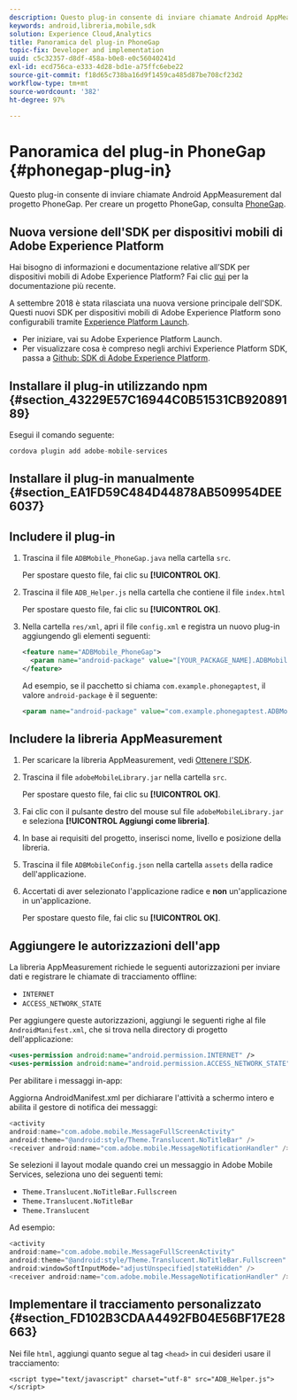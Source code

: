 ```yaml
---
description: Questo plug-in consente di inviare chiamate Android AppMeasurement dal progetto PhoneGap.
keywords: android,libreria,mobile,sdk
solution: Experience Cloud,Analytics
title: Panoramica del plug-in PhoneGap
topic-fix: Developer and implementation
uuid: c5c32357-d8df-458a-b0e8-e0c56040241d
exl-id: ecd756ca-e333-4d28-bd1e-a75ffc6ebe22
source-git-commit: f18d65c738ba16d9f1459ca485d87be708cf23d2
workflow-type: tm+mt
source-wordcount: '382'
ht-degree: 97%

---
```


# Panoramica del plug-in PhoneGap {#phonegap-plug-in}

Questo plug-in consente di inviare chiamate Android AppMeasurement dal progetto PhoneGap. Per creare un progetto PhoneGap, consulta [PhoneGap](https://helpx.adobe.com/it/experience-manager/6-4/mobile/using/phonegap.html).

## Nuova versione dell&#39;SDK per dispositivi mobili di Adobe Experience Platform

Hai bisogno di informazioni e documentazione relative all’SDK per dispositivi mobili di Adobe Experience Platform? Fai clic [qui](https://aep-sdks.gitbook.io/docs/) per la documentazione più recente.

A settembre 2018 è stata rilasciata una nuova versione principale dell&#39;SDK. Questi nuovi SDK per dispositivi mobili di Adobe Experience Platform sono configurabili tramite [Experience Platform Launch](https://www.adobe.com/it/experience-platform/launch.html).

* Per iniziare, vai su Adobe Experience Platform Launch.
* Per visualizzare cosa è compreso negli archivi Experience Platform SDK, passa a [Github: SDK di Adobe Experience Platform](https://github.com/Adobe-Marketing-Cloud/acp-sdks).


## Installare il plug-in utilizzando npm {#section_43229E57C16944C0B51531CB92089189}

Esegui il comando seguente:

```java
cordova plugin add adobe-mobile-services
```

## Installare il plug-in manualmente   {#section_EA1FD59C484D44878AB509954DEE6037}

## Includere il plug-in

1. Trascina il file `ADBMobile_PhoneGap.java` nella cartella `src`.

   Per spostare questo file, fai clic su **[!UICONTROL OK]**.

1. Trascina il file `ADB_Helper.js` nella cartella che contiene il file `index.html`

   Per spostare questo file, fai clic su **[!UICONTROL OK]**.

1. Nella cartella `res/xml`, apri il file `config.xml` e registra un nuovo plug-in aggiungendo gli elementi seguenti:

   ```xml
   <feature name="ADBMobile_PhoneGap"> 
     <param name="android-package" value="[YOUR_PACKAGE_NAME].ADBMobile_PhoneGap" /> 
   </feature>
   ```

   Ad esempio, se il pacchetto si chiama `com.example.phonegaptest`, il valore `android-package` è il seguente:

   ```xml
   <param name="android-package" value="com.example.phonegaptest.ADBMobile_PhoneGap" />
   ```

## Includere la libreria AppMeasurement

1. Per scaricare la libreria AppMeasurement, vedi [Ottenere l&#39;SDK](/help/android/getting-started/dev-qs.md).
1. Trascina il file `adobeMobileLibrary.jar` nella cartella `src`.

   Per spostare questo file, fai clic su **[!UICONTROL OK]**.

1. Fai clic con il pulsante destro del mouse sul file `adobeMobileLibrary.jar` e seleziona **[!UICONTROL Aggiungi come libreria]**.
1. In base ai requisiti del progetto, inserisci nome, livello e posizione della libreria.
1. Trascina il file `ADBMobileConfig.json` nella cartella `assets` della radice dell&#39;applicazione.
1. Accertati di aver selezionato l&#39;applicazione radice e **non** un&#39;applicazione in un&#39;applicazione.

   Per spostare questo file, fai clic su **[!UICONTROL OK]**.

## Aggiungere le autorizzazioni dell&#39;app

La libreria AppMeasurement richiede le seguenti autorizzazioni per inviare dati e registrare le chiamate di tracciamento offline:

* `INTERNET`
* `ACCESS_NETWORK_STATE`

Per aggiungere queste autorizzazioni, aggiungi le seguenti righe al file `AndroidManifest.xml`, che si trova nella directory di progetto dell&#39;applicazione:

```xml
<uses-permission android:name="android.permission.INTERNET" /> 
<uses-permission android:name="android.permission.ACCESS_NETWORK_STATE" />
```

Per abilitare i messaggi in-app:

Aggiorna AndroidManifest.xml per dichiarare l&#39;attività a schermo intero e abilita il gestore di notifica dei messaggi:

```java
<activity  
android:name="com.adobe.mobile.MessageFullScreenActivity"  
android:theme="@android:style/Theme.Translucent.NoTitleBar" /> 
<receiver android:name="com.adobe.mobile.MessageNotificationHandler" />
```

Se selezioni il layout modale quando crei un messaggio in Adobe Mobile Services, seleziona uno dei seguenti temi:

* `Theme.Translucent.NoTitleBar.Fullscreen`
* `Theme.Translucent.NoTitleBar`
* `Theme.Translucent`

Ad esempio:

```java
<activity 
android:name="com.adobe.mobile.MessageFullScreenActivity" 
android:theme="@android:style/Theme.Translucent.NoTitleBar.Fullscreen" 
android:windowSoftInputMode="adjustUnspecified|stateHidden" /> 
<receiver android:name="com.adobe.mobile.MessageNotificationHandler" />
```

## Implementare il tracciamento personalizzato {#section_FD102B3CDAA4492FB04E56BF17E28663}

Nei file `html`, aggiungi quanto segue al tag `<head>` in cui desideri usare il tracciamento:

```
<script type="text/javascript" charset="utf-8" src="ADB_Helper.js"></script>
```
